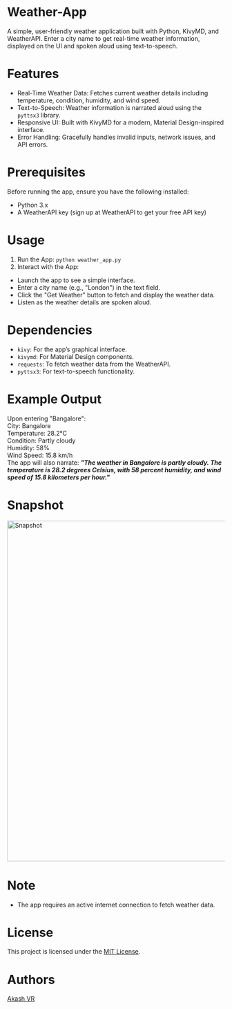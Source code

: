 # Weather-App
A simple, user-friendly weather application built with Python, KivyMD, and WeatherAPI. Enter a city name to get real-time weather information, displayed on the UI and spoken aloud using text-to-speech.

# Features
* Real-Time Weather Data: Fetches current weather details including temperature, condition, humidity, and wind speed.
* Text-to-Speech: Weather information is narrated aloud using the ```pyttsx3``` library.
* Responsive UI: Built with KivyMD for a modern, Material Design-inspired interface.
* Error Handling: Gracefully handles invalid inputs, network issues, and API errors.

# Prerequisites
Before running the app, ensure you have the following installed:
* Python 3.x
* A WeatherAPI key (sign up at WeatherAPI to get your free API key)

# Usage
1. Run the App: ```python weather_app.py```
2. Interact with the App:
* Launch the app to see a simple interface.
* Enter a city name (e.g., "London") in the text field.
* Click the "Get Weather" button to fetch and display the weather data.
* Listen as the weather details are spoken aloud.

# Dependencies
* ```kivy```: For the app’s graphical interface.
* ```kivymd```: For Material Design components.
* ```requests```: To fetch weather data from the WeatherAPI.
* ```pyttsx3```: For text-to-speech functionality.

# Example Output
Upon entering "Bangalore":\
City: Bangalore\
Temperature: 28.2°C\
Condition: Partly cloudy\
Humidity: 58%\
Wind Speed: 15.8 km/h\
The app will also narrate: ***"The weather in Bangalore is partly cloudy. The temperature is 28.2 degrees Celsius, with 58 percent humidity, and wind speed of 15.8 kilometers per hour."***

# Snapshot
<img width="1001" height="788" alt="Snapshot" src="https://github.com/user-attachments/assets/79853623-facf-41f7-b0fb-0e5f65be7c24" />


# Note
* The app requires an active internet connection to fetch weather data.

# License
This project is licensed under the [MIT License](https://opensource.org/license/MIT).

# Authors
[Akash VR](https://github.com/AkashVR07)

